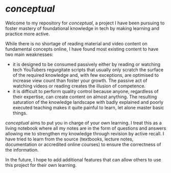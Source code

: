 # *conceptual*

Welcome to my repository for *conceptual*, a project I have been pursuing to foster mastery of foundational knowledge in tech by making learning and practice more active. 

While there is no shortage of reading material and video content on fundamental concepts online, I have found most existing content to have two main weaknesses:
- it is designed to be consumed passively either by reading or watching tech YouTubers regurgitate scripts that usually only scratch the surface of the required knowledge and, with few exceptions, are optimised to increase view count than foster your growth. The passive act of watching videos or reading creates the illusion of competence.
- it is difficult to perform quality control because anyone, regardless of their expertise, can create content on almost anything. The resulting saturation of the knowledge landscape with badly explained and poorly executed teaching makes it quite painful to learn, let alone master basic things. 

*conceptual* aims to put you in charge of your own learning. I treat this as a living notebook where all my notes are in the form of questions and answers allowing me to strengthen my knowledge through revision by active recall. I have tried to learn from the source (textbooks, lecture notes, documentation or accredited online courses) to ensure the correctness of the information.

In the future, I hope to add additional features that can allow others to use this project for their own learning. 
